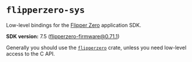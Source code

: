 # `flipperzero-sys`

Low-level bindings for the [Flipper Zero](https://flipperzero.one/) application SDK.

**SDK version:** 7.5 ([flipperzero-firmware@0.71.1](https://github.com/flipperdevices/flipperzero-firmware/tree/0.71.1))

Generally you should use the [`flipperzero`](../flipperzero/) crate, unless you need low-level access to the C API.
